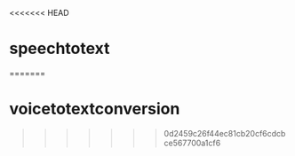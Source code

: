 <<<<<<< HEAD
# speechtotext
=======
# voicetotextconversion
>>>>>>> 0d2459c26f44ec81cb20cf6cdcbce567700a1cf6
